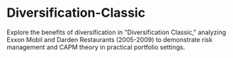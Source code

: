 # Diversification-Classic
Explore the benefits of diversification in "Diversification Classic," analyzing Exxon Mobil and Darden Restaurants (2005-2009) to demonstrate risk management and CAPM theory in practical portfolio settings.
